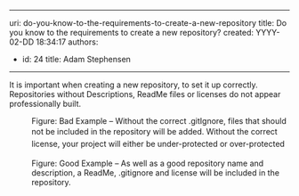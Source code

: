 

---
uri: do-you-know-to-the-requirements-to-create-a-new-repository
title: Do you know to the requirements to create a new repository?
created: YYYY-02-DD 18:34:17
authors:
  - id: 24
    title: Adam Stephensen
---




<span class='intro'> It is important when creating a new repository, to set it up correctly. Repositories without Descriptions, ReadMe files or licenses do not appear professionally built. </span>

<dl class="badImage"><dt><img src="/PublishingImages/create-repository-bad.png" alt="" /></dt><dd>Figure&#58; Bad Example – Without the correct .gitIgnore, files that should not be included in the repository will be added.&#160;<span style="line-height&#58;1.6;">​Without the correct license, your project will either be under-protected or over-protected</span></dd></dl><dl class="goodImage"><dt><img src="/PublishingImages/create-repository-good.png" alt="" /></dt><dd>Figure&#58; Good Example – As well as a good repository name and description, a ReadMe, .gitignore and license will be included in the repository.​</dd></dl>


